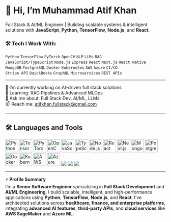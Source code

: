 # 👋 Hi, I’m Muhammad Atif Khan
Full Stack & AI/ML Engineer | Building scalable systems & intelligent solutions with **JavaScript**, **Python**, **TensorFlow**, **Node.js**, and **React**.

### 🛠️ Tech I Work With:
`Python` `TensorFlow` `PyTorch` `OpenCV` `NLP` `LLMs` `RAG`  
`JavaScript/TypeScript` `Node.js` `Express` `React` `Next.js` `React Native`  
`MongoDB` `PostgreSQL` `Docker` `Kubernetes` `AWS` `Azure` `CI/CD`  
`Stripe API` `QuickBooks` `GraphQL` `Microservices` `REST APIs`  

---

🔭 I’m currently working on AI-driven full stack solutions  
🌱 Learning: RAG Pipelines & Advanced MLOps  
💬 Ask me about: Full Stack Dev, AI/ML, LLMs  
📫 Reach me: atifkhan.fullstack@gmail.com  

---

## 🛠️ Languages and Tools

<p align="left">
  <!-- Core AI/ML -->
  <img src="https://cdn.jsdelivr.net/gh/devicons/devicon/icons/python/python-original.svg" alt="Python" width="40" height="40"/>
  <img src="https://cdn.jsdelivr.net/gh/devicons/devicon/icons/tensorflow/tensorflow-original.svg" alt="TensorFlow" width="40" height="40"/>
  <img src="https://cdn.jsdelivr.net/gh/devicons/devicon/icons/pytorch/pytorch-original.svg" alt="PyTorch" width="40" height="40"/>
  <img src="https://cdn.jsdelivr.net/gh/devicons/devicon/icons/opencv/opencv-original.svg" alt="OpenCV" width="40" height="40"/>

  <!-- Full Stack -->
  <img src="https://cdn.jsdelivr.net/gh/devicons/devicon/icons/javascript/javascript-original.svg" alt="JavaScript" width="40" height="40"/>
  <img src="https://cdn.jsdelivr.net/gh/devicons/devicon/icons/typescript/typescript-original.svg" alt="TypeScript" width="40" height="40"/>
  <img src="https://cdn.jsdelivr.net/gh/devicons/devicon/icons/nodejs/nodejs-original.svg" alt="Node.js" width="40" height="40"/>
  <img src="https://cdn.jsdelivr.net/gh/devicons/devicon/icons/react/react-original.svg" alt="React" width="40" height="40"/>
  <img src="https://cdn.jsdelivr.net/gh/devicons/devicon/icons/nextjs/nextjs-original.svg" alt="Next.js" width="40" height="40"/>

  <!-- Databases -->
  <img src="https://cdn.jsdelivr.net/gh/devicons/devicon/icons/mongodb/mongodb-original.svg" alt="MongoDB" width="40" height="40"/>
  <img src="https://cdn.jsdelivr.net/gh/devicons/devicon/icons/postgresql/postgresql-original.svg" alt="PostgreSQL" width="40" height="40"/>

  <!-- DevOps & Cloud -->
  <img src="https://cdn.jsdelivr.net/gh/devicons/devicon/icons/docker/docker-original.svg" alt="Docker" width="40" height="40"/>
  <img src="https://cdn.jsdelivr.net/gh/devicons/devicon/icons/kubernetes/kubernetes-plain.svg" alt="Kubernetes" width="40" height="40"/>
  <img src="https://icongr.am/devicon/amazonwebservices-original.svg?size=40&color=currentColor" alt="AWS" width="40" height="40"/>
  <img src="https://cdn.jsdelivr.net/gh/devicons/devicon/icons/azure/azure-original.svg" alt="Azure" width="40" height="40"/>

  <!-- APIs & Others -->
  <img src="https://img.shields.io/badge/GraphQL-E10098?style=for-the-badge&logo=graphql&logoColor=white"/>
  <img src="https://img.shields.io/badge/Stripe-008CDD?style=for-the-badge&logo=stripe&logoColor=white"/>
  <img src="https://img.shields.io/badge/Microservices-00BCD4?style=for-the-badge&logo=microgen&logoColor=white"/>
</p>

---

⚡ **Profile Summary**  
I’m a **Senior Software Engineer** specializing in **Full Stack Development** and **AI/ML Engineering**. I build scalable, intelligent, and high-performance applications using **Python**, **TensorFlow**, **Node.js**, and **React**. I’ve architected solutions across **healthcare, finance, and enterprise platforms**, integrating **advanced AI features**, **third-party APIs**, and **cloud services** like **AWS SageMaker** and **Azure ML**.  
